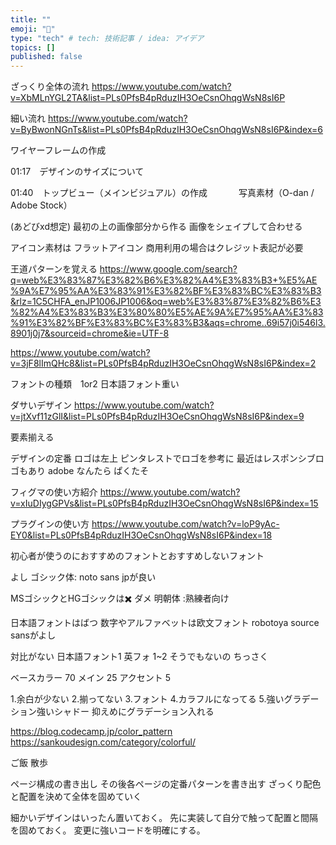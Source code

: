 ```yaml
---
title: ""
emoji: "📌"
type: "tech" # tech: 技術記事 / idea: アイデア
topics: []
published: false
---
```


ざっくり全体の流れ
https://www.youtube.com/watch?v=XbMLnYGL2TA&list=PLs0PfsB4pRduzIH3OeCsnOhqgWsN8sI6P

細い流れ
https://www.youtube.com/watch?v=ByBwonNGnTs&list=PLs0PfsB4pRduzIH3OeCsnOhqgWsN8sI6P&index=6

ワイヤーフレームの作成

01:17　デザインのサイズについて

01:40　トップビュー（メインビジュアル）の作成
　　　   写真素材（O-dan / Adobe Stock）

(あどびxd想定)
最初の上の画像部分から作る
画像をシェイプして合わせる

アイコン素材は
フラットアイコン 商用利用の場合はクレジット表記が必要

王道パターンを覚える
https://www.google.com/search?q=web%E3%83%87%E3%82%B6%E3%82%A4%E3%83%B3+%E5%AE%9A%E7%95%AA%E3%83%91%E3%82%BF%E3%83%BC%E3%83%B3&rlz=1C5CHFA_enJP1006JP1006&oq=web%E3%83%87%E3%82%B6%E3%82%A4%E3%83%B3%E3%80%80%E5%AE%9A%E7%95%AA%E3%83%91%E3%82%BF%E3%83%BC%E3%83%B3&aqs=chrome..69i57j0i546l3.8901j0j7&sourceid=chrome&ie=UTF-8

https://www.youtube.com/watch?v=3jF8lImQHc8&list=PLs0PfsB4pRduzIH3OeCsnOhqgWsN8sI6P&index=2

フォントの種類　1or2
日本語フォント重い

ダサいデザイン
https://www.youtube.com/watch?v=jtXvf11zGlI&list=PLs0PfsB4pRduzIH3OeCsnOhqgWsN8sI6P&index=9

要素揃える

デザインの定番
ロゴは左上
ピンタレストでロゴを参考に
最近はレスポンシブロゴもあり
adobe なんたら
ぱくたそ

フィグマの使い方紹介
https://www.youtube.com/watch?v=xIuDIygGPVs&list=PLs0PfsB4pRduzIH3OeCsnOhqgWsN8sI6P&index=15

プラグインの使い方
https://www.youtube.com/watch?v=loP9yAc-EY0&list=PLs0PfsB4pRduzIH3OeCsnOhqgWsN8sI6P&index=18

初心者が使うのにおすすめのフォントとおすすめしないフォント

よし ゴシック体: noto sans jpが良い

MSゴシックとHGゴシックは✖️
ダメ 明朝体 :熟練者向け

日本語フォントはばつ
数字やアルファベットは欧文フォント
robotoya source sansがよし

対比がない
日本語フォント1
英フォ 1~2
そうでもないの ちっさく

ベースカラー 70
メイン 25
アクセント 5


1.余白が少ない
2.揃ってない
3.フォント
4.カラフルになってる
5.強いグラデーション強いシャドー 抑えめにグラデーション入れる

https://blog.codecamp.jp/color_pattern
https://sankoudesign.com/category/colorful/


ご飯
散歩

ページ構成の書き出し
その後各ページの定番パターンを書き出す
ざっくり配色と配置を決めて全体を固めていく

細かいデザインはいったん置いておく。
先に実装して自分で触って配置と間隔を固めておく。
変更に強いコードを明確にする。


